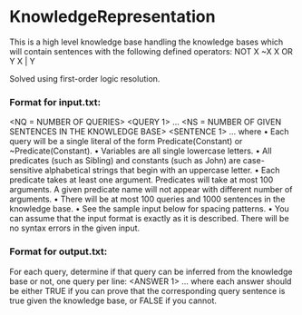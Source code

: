 # KnowledgeRepresentation

This is a high level knowledge base handling the knowledge bases which will contain sentences with the following defined operators:
NOT X ~X
X OR Y X | Y

Solved using first-order logic resolution.

### Format for input.txt:
<NQ = NUMBER OF QUERIES>
<QUERY 1>
…
<QUERY NQ>
<NS = NUMBER OF GIVEN SENTENCES IN THE KNOWLEDGE BASE>
<SENTENCE 1>
…
<SENTENCE NS>
where
• Each query will be a single literal of the form Predicate(Constant) or ~Predicate(Constant).
• Variables are all single lowercase letters.
• All predicates (such as Sibling) and constants (such as John) are case-sensitive alphabetical strings that
begin with an uppercase letter.
• Each predicate takes at least one argument. Predicates will take at most 100 arguments. A given
predicate name will not appear with different number of arguments.
• There will be at most 100 queries and 1000 sentences in the knowledge base.
• See the sample input below for spacing patterns.
• You can assume that the input format is exactly as it is described. There will be no syntax errors in the
given input.
### Format for output.txt:
For each query, determine if that query can be inferred from the knowledge base or not, one query per line:
<ANSWER 1>
…
<ANSWER NQ>
where
each answer should be either TRUE if you can prove that the corresponding query sentence is true given the
knowledge base, or FALSE if you cannot.

